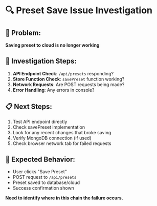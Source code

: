 # 🔍 Preset Save Issue Investigation

## 🚨 Problem:
**Saving preset to cloud is no longer working**

## 🧪 Investigation Steps:

1. **API Endpoint Check**: `/api/presets` responding?
2. **Store Function Check**: `savePreset` function working?
3. **Network Requests**: Are POST requests being made?
4. **Error Handling**: Any errors in console?

## 📋 Next Steps:

1. Test API endpoint directly
2. Check savePreset implementation
3. Look for any recent changes that broke saving
4. Verify MongoDB connection (if used)
5. Check browser network tab for failed requests

## 🎯 Expected Behavior:

- User clicks "Save Preset"
- POST request to `/api/presets`
- Preset saved to database/cloud
- Success confirmation shown

**Need to identify where in this chain the failure occurs.**